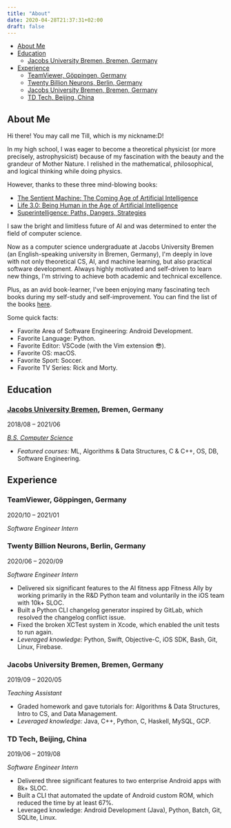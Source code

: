 ```yaml
---
title: "About"
date: 2020-04-28T21:37:31+02:00
draft: false
---
```


* [About Me](#about-me)
* [Education](#education)
  * [Jacobs University Bremen, Bremen, Germany](#jacobs-university-bremen-bremen-germany)
* [Experience](#experience)
  * [TeamViewer, Göppingen, Germany](#teamviewer-göppingen-germany)
  * [Twenty Billion Neurons, Berlin, Germany](#twenty-billion-neurons-berlin-germany)
  * [Jacobs University Bremen, Bremen, Germany](#jacobs-university-bremen-bremen-germany-1)
  * [TD Tech, Beijing, China](#td-tech-beijing-china)

## About Me

Hi there! You may call me Till, which is my nickname:D!

In my high school, I was eager to become a theoretical physicist (or more precisely, astrophysicist) because of my fascination with the beauty and the grandeur of Mother Nature. I relished in the mathematical, philosophical, and logical thinking while doing physics.

However, thanks to these three mind-blowing books:

* [The Sentient Machine: The Coming Age of Artificial Intelligence](https://www.goodreads.com/book/show/34466959-the-sentient-machine?ac=1&from_search=true&qid=k0Ey92dgkk&rank=1)
* [Life 3.0: Being Human in the Age of Artificial Intelligence](https://www.goodreads.com/book/show/34272565-life-3-0?ac=1&from_search=true&qid=ElsA2TwiLK&rank=1)
* [Superintelligence: Paths, Dangers, Strategies](https://www.goodreads.com/book/show/20527133-superintelligence)

I saw the bright and limitless future of AI and was determined to enter the field of computer science.

Now as a computer science undergraduate at Jacobs University Bremen (an English-speaking university in Bremen, Germany), I'm deeply in love with not only theoretical CS, AI, and machine learning, but also practical software development. Always highly motivated and self-driven to learn new things, I'm striving to achieve both academic and technical excellence.

Plus, as an avid book-learner, I've been enjoying many fascinating tech books during my self-study and self-improvement. You can find the list of the books [here](https://www.goodreads.com/review/list/70012245-tianyao-chen?shelf=tech-books).

Some quick facts:

* Favorite Area of Software Engineering: Android Development.
* Favorite Language: Python.
* Favorite Editor: VSCode (with the Vim extension 😎).
* Favorite OS: macOS.
* Favorite Sport: Soccer.
* Favorite TV Series: Rick and Morty.

## Education

### [Jacobs University Bremen](https://www.jacobs-university.de/), Bremen, Germany

2018/08 – 2021/06

[*B.S. Computer Science*](/pdfs/cs_curriculum.pdf)

* *Featured courses:* ML, Algorithms & Data Structures, C & C++, OS, DB, Software Engineering.

## Experience

### TeamViewer, Göppingen, Germany

2020/10 – 2021/01

*Software Engineer Intern*

### Twenty Billion Neurons, Berlin, Germany

2020/06 – 2020/09

*Software Engineer Intern*

* Delivered six significant features to the AI fitness app Fitness Ally by working primarily in the R&D Python team and voluntarily in the iOS team with 10k+ SLOC.
* Built a Python CLI changelog generator inspired by GitLab, which resolved the changelog conflict issue.
* Fixed the broken XCTest system in Xcode, which enabled the unit tests to run again.
* *Leveraged knowledge:* Python, Swift, Objective-C, iOS SDK, Bash, Git, Linux, Firebase.

### Jacobs University Bremen, Bremen, Germany

2019/09 – 2020/05

*Teaching Assistant*

* Graded homework and gave tutorials for: Algorithms & Data Structures, Intro to CS, and Data Management.
* *Leveraged knowledge:* Java, C++, Python, C, Haskell, MySQL, GCP.

### TD Tech, Beijing, China

2019/06 – 2019/08

*Software Engineer Intern*

* Delivered three significant features to two enterprise Android apps with 8k+ SLOC.
* Built a CLI that automated the update of Android custom ROM, which reduced the time by at least 67%.
* Leveraged knowledge: Android Development (Java), Python, Batch, Git, SQLite, Linux.
